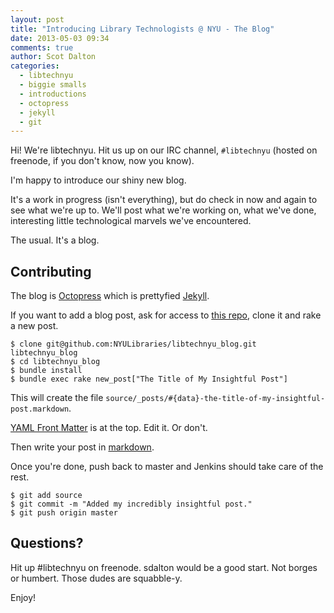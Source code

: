 ```yaml
---
layout: post
title: "Introducing Library Technologists @ NYU - The Blog"
date: 2013-05-03 09:34
comments: true
author: Scot Dalton
categories: 
  - libtechnyu
  - biggie smalls
  - introductions 
  - octopress 
  - jekyll
  - git
---
```


Hi! We're libtechnyu.  Hit us up on our IRC channel, `#libtechnyu` (hosted on freenode, if you don't know, now you know).

I'm happy to introduce our shiny new blog.

It's a work in progress (isn't everything), but do check in now and again to see what we're up to.
We'll post what we're working on, what we've done, interesting little technological marvels we've encountered.

The usual. It's a blog.

## Contributing
The blog is [Octopress](https://github.com/imathis/octopress) which is prettyfied [Jekyll](https://github.com/mojombo/jekyll).

If you want to add a blog post, ask for access to [this repo](https://github.com/NYULibraries/libtechnyu_blog), clone it and rake a new post.
    
    $ clone git@github.com:NYULibraries/libtechnyu_blog.git libtechnyu_blog
    $ cd libtechnyu_blog
    $ bundle install
    $ bundle exec rake new_post["The Title of My Insightful Post"]

This will create the file `source/_posts/#{data}-the-title-of-my-insightful-post.markdown`.

[YAML Front Matter](https://github.com/mojombo/jekyll/wiki/yaml-front-matter) is at the top. Edit it. Or don't.

Then write your post in [markdown](http://daringfireball.net/projects/markdown/).

Once you're done, push back to master and Jenkins should take care of the rest.

    $ git add source
    $ git commit -m "Added my incredibly insightful post."
    $ git push origin master

## Questions?
Hit up #libtechnyu on freenode.  sdalton would be a good start.  Not borges or humbert.  Those dudes are squabble-y.

Enjoy!